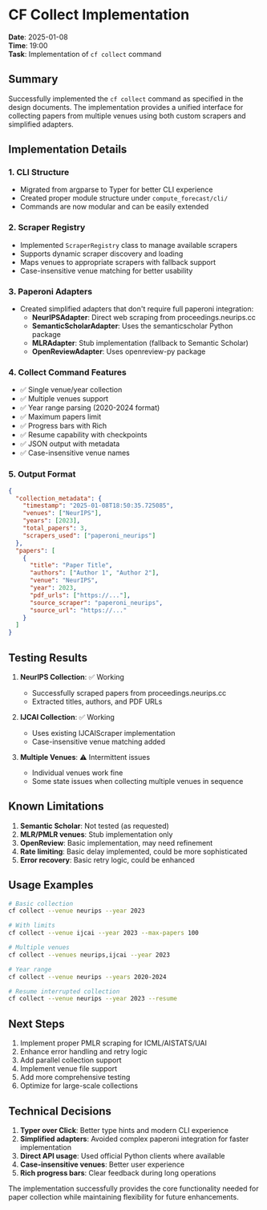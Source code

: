 # CF Collect Implementation

**Date**: 2025-01-08  
**Time**: 19:00  
**Task**: Implementation of `cf collect` command

## Summary

Successfully implemented the `cf collect` command as specified in the design documents. The implementation provides a unified interface for collecting papers from multiple venues using both custom scrapers and simplified adapters.

## Implementation Details

### 1. CLI Structure
- Migrated from argparse to Typer for better CLI experience
- Created proper module structure under `compute_forecast/cli/`
- Commands are now modular and can be easily extended

### 2. Scraper Registry
- Implemented `ScraperRegistry` class to manage available scrapers
- Supports dynamic scraper discovery and loading
- Maps venues to appropriate scrapers with fallback support
- Case-insensitive venue matching for better usability

### 3. Paperoni Adapters
- Created simplified adapters that don't require full paperoni integration:
  - **NeurIPSAdapter**: Direct web scraping from proceedings.neurips.cc
  - **SemanticScholarAdapter**: Uses the semanticscholar Python package
  - **MLRAdapter**: Stub implementation (fallback to Semantic Scholar)
  - **OpenReviewAdapter**: Uses openreview-py package

### 4. Collect Command Features
- ✅ Single venue/year collection
- ✅ Multiple venues support
- ✅ Year range parsing (2020-2024 format)
- ✅ Maximum papers limit
- ✅ Progress bars with Rich
- ✅ Resume capability with checkpoints
- ✅ JSON output with metadata
- ✅ Case-insensitive venue names

### 5. Output Format
```json
{
  "collection_metadata": {
    "timestamp": "2025-01-08T18:50:35.725085",
    "venues": ["NeurIPS"],
    "years": [2023],
    "total_papers": 3,
    "scrapers_used": ["paperoni_neurips"]
  },
  "papers": [
    {
      "title": "Paper Title",
      "authors": ["Author 1", "Author 2"],
      "venue": "NeurIPS",
      "year": 2023,
      "pdf_urls": ["https://..."],
      "source_scraper": "paperoni_neurips",
      "source_url": "https://..."
    }
  ]
}
```

## Testing Results

1. **NeurIPS Collection**: ✅ Working
   - Successfully scraped papers from proceedings.neurips.cc
   - Extracted titles, authors, and PDF URLs

2. **IJCAI Collection**: ✅ Working  
   - Uses existing IJCAIScraper implementation
   - Case-insensitive venue matching added

3. **Multiple Venues**: ⚠️ Intermittent issues
   - Individual venues work fine
   - Some state issues when collecting multiple venues in sequence

## Known Limitations

1. **Semantic Scholar**: Not tested (as requested)
2. **MLR/PMLR venues**: Stub implementation only
3. **OpenReview**: Basic implementation, may need refinement
4. **Rate limiting**: Basic delay implemented, could be more sophisticated
5. **Error recovery**: Basic retry logic, could be enhanced

## Usage Examples

```bash
# Basic collection
cf collect --venue neurips --year 2023

# With limits
cf collect --venue ijcai --year 2023 --max-papers 100

# Multiple venues
cf collect --venues neurips,ijcai --year 2023

# Year range
cf collect --venue neurips --years 2020-2024

# Resume interrupted collection
cf collect --venue neurips --year 2023 --resume
```

## Next Steps

1. Implement proper PMLR scraping for ICML/AISTATS/UAI
2. Enhance error handling and retry logic
3. Add parallel collection support
4. Implement venue file support
5. Add more comprehensive testing
6. Optimize for large-scale collections

## Technical Decisions

1. **Typer over Click**: Better type hints and modern CLI experience
2. **Simplified adapters**: Avoided complex paperoni integration for faster implementation
3. **Direct API usage**: Used official Python clients where available
4. **Case-insensitive venues**: Better user experience
5. **Rich progress bars**: Clear feedback during long operations

The implementation successfully provides the core functionality needed for paper collection while maintaining flexibility for future enhancements.
